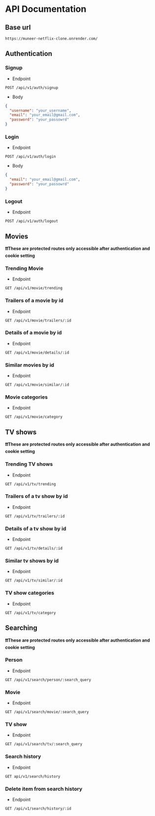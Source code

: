 # API Documentation

## Base url

```
https://muneer-netflix-clone.onrender.com/
```

## Authentication

### Signup

- Endpoint

```
POST /api/v1/auth/signup
```

- Body

```json
{
  "username": "your_username",
  "email": "your_email@gmail.com",
  "password": "your_passowrd"
}
```

### Login

- Endpoint

```
POST /api/v1/auth/login
```

- Body

```json
{
  "email": "your_email@gmail.com",
  "password": "your_passowrd"
}
```

### Logout

- Endpoint

```
POST /api/v1/auth/logout
```

## Movies

**❗❗These are protected routes only accessible after authentication and cookie setting**

### Trending Movie

- Endpoint

```
GET /api/v1/movie/trending
```

### Trailers of a movie by id

- Endpoint

```
GET /api/v1/movie/trailers/:id
```

### Details of a movie by id

- Endpoint

```
GET /api/v1/movie/details/:id
```

### Similar movies by id

- Endpoint

```
GET /api/v1/movie/similar/:id
```

### Movie categories

- Endpoint

```
GET /api/v1/movie/category
```

## TV shows

**❗❗These are protected routes only accessible after authentication and cookie setting**

### Trending TV shows

- Endpoint

```
GET /api/v1/tv/trending
```

### Trailers of a tv show by id

- Endpoint

```
GET /api/v1/tv/trailers/:id
```

### Details of a tv show by id

- Endpoint

```
GET /api/v1/tv/details/:id
```

### Similar tv shows by id

- Endpoint

```
GET /api/v1/tv/similar/:id
```

### TV show categories

- Endpoint

```
GET /api/v1/tv/category
```

## Searching

**❗❗These are protected routes only accessible after authentication and cookie setting**

### Person

- Endpoint

```
GET /api/v1/search/person/:search_query
```

### Movie

- Endpoint

```
GET /api/v1/search/movie/:search_query
```

### TV show

- Endpoint

```
GET /api/v1/search/tv/:search_query
```

### Search history

- Endpoint

```
GET api/v1/search/history
```

### Delete item from search history

- Endpoint

```
GET /api/v1/search/history/:id
```
